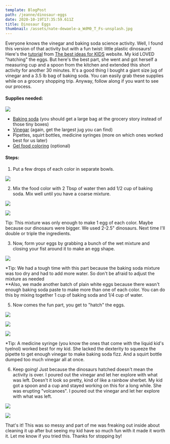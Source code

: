```yaml
---
template: BlogPost
path: /jeanne/dinosaur-eggs
date: 2020-10-19T17:35:59.611Z
title: Dinosaur Eggs
thumbnail: /assets/nate-dewaele-a_WdM0_T_Fs-unsplash.jpg
---
```

Everyone knows the vinegar and baking soda science activity. Well, I found this version of that activity but with a fun twist: little plastic dinosaurs! Here's the [tutorial](https://www.thebestideasforkids.com/fizzy-dinosaur-eggs/) from [The best ideas for KIDS](https://www.thebestideasforkids.com) website. My kid LOVED "hatching" the eggs. But here's the best part, she went and got herself a measuring cup and a spoon from the kitchen and extended this short activity for another 30 minutes. It's a good thing I bought a giant size jug of vinegar and a 3.5 lb bag of baking soda. You can easily grab these supplies while on a grocery shopping trip. Anyway, follow along if you want to see our process.



#### Supplies needed:

![](/assets/IMG_9461.jpeg)

* [Baking soda](https://www.target.com/p/arm-38-hammer-pure-baking-soda-3-5lb/-/A-50259963#lnk=sametab) (you should get a large bag at the grocery story instead of those tiny boxes)
* [Vinegar](https://www.target.com/p/white-distilled-vinegar-128oz-good-38-gather-8482/-/A-54633873#lnk=sametab) (again, get the largest jug you can find)
* Pipettes, squirt bottles, medicine syringes (more on which ones worked best for us later)
* [Gel food coloring](https://www.target.com/p/wilton-neon-gel-food-color-set-4ct/-/A-14936449#lnk=sametab) (optional)



#### Steps:

1. Put a few drops of each color in separate bowls.

![](/assets/IMG_9459.jpeg)

2. Mix the food color with 2 Tbsp of water then add 1/2 cup of baking soda. Mix well until you have a coarse mixture. 

![](/assets/IMG_9460.jpeg)

![](/assets/IMG_9464.jpeg)

Tip: This mixture was only enough to make 1 egg of each color. Maybe because our dinosaurs were bigger. We used 2-2.5" dinosaurs. Next time I'll double or triple the ingredients. 

3. Now, form your eggs by grabbing a bunch of the wet mixture and closing your fist around it to make an egg shape. 

![](/assets/IMG_9466.jpeg)

\*Tip: We had a tough time with this part because the baking soda mixture was too dry and had to add more water. So don't be afraid to adjust the mixture as needed\
\*\*Also, we made another batch of plain white eggs because there wasn't enough baking soda paste to make more than one of each color. You can do this by mixing together 1 cup of baking soda and 1/4 cup of water. 

5. Now comes the fun part, you get to "hatch" the eggs. 

![](/assets/IMG_9479.jpeg)

![](/assets/IMG_9484.jpeg)

![](/assets/IMG_9497.jpeg)

\*Tip: A medicine syringe (you know the ones that come with the liquid kid's tyelnol) worked best for my kid. She lacked the dexterity to squeeze the pipette to get enough vinegar to make baking soda fizz. And a squirt bottle dumped too much vinegar all at once. 

6. Keep going! Just because the dinosaurs hatched doesn't mean the activity is over.  I poured out the vinegar and let her explore with what was left. Doesn't it look so pretty, kind of like a rainbow sherbet. My kid got a spoon and a cup and stayed working on this for a long while. She was erupting "volcanoes". I poured out the vinegar and let her explore with what was left.

![](/assets/IMG_9501.jpeg)

![](/assets/IMG_9526.jpeg)

That's it! This was so messy and part of me was freaking out inside about cleaning it up after but seeing my kid have so much fun with it made it worth it. Let me know if you tried this. Thanks for stopping by!
